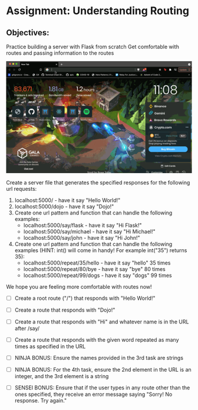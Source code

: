 # Assignment: Understanding Routing
## Objectives:
Practice building a server with Flask from scratch
Get comfortable with routes and passing information to the routes

![](1626195174__understanding_routing.gif)

Create a server file that generates the specified responses for the following url requests:

1. localhost:5000/ - have it say "Hello World!"  
2. localhost:5000/dojo - have it say "Dojo!"  
3. Create one url pattern and function that can handle the following examples:  
   * localhost:5000/say/flask - have it say "Hi Flask!"
   * localhost:5000/say/michael - have it say "Hi Michael!"
   * localhost:5000/say/john - have it say "Hi John!"
4. Create one url pattern and function that can handle the following examples (HINT: int() will come in handy! For example int("35") returns 35):
   * localhost:5000/repeat/35/hello - have it say "hello" 35 times
   * localhost:5000/repeat/80/bye - have it say "bye" 80 times
   * localhost:5000/repeat/99/dogs - have it say "dogs" 99 times  


We hope you are feeling more comfortable with routes now!

* [ ] Create a root route ("/") that responds with "Hello World!"

* [ ] Create a route that responds with "Dojo!"

* [ ] Create a route that responds with "Hi" and whatever name is in the URL after /say/

* [ ] Create a route that responds with the given word repeated as many times as specified in the URL

* [ ] NINJA BONUS: Ensure the names provided in the 3rd task are strings

* [ ] NINJA BONUS: For the 4th task, ensure the 2nd element in the URL is an integer, and the 3rd element is a string

* [ ] SENSEI BONUS: Ensure that if the user types in any route other than the ones specified, they receive an error message saying "Sorry! No response. Try again."